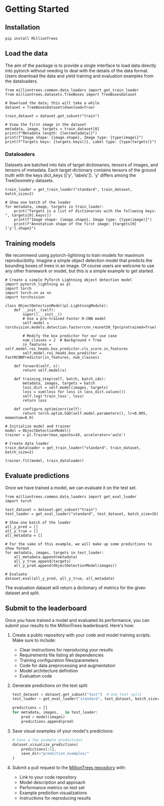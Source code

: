 # Getting Started

## Installation

```
pip install MillionTrees
```

## Load the data

The aim of the package is to provide a single interface to load data directly into pytorch without needing to deal with the details of the data format. Users download the data and yield training and evaluation examples from the dataloaders.

```
from milliontrees.common.data_loaders import get_train_loader
from milliontrees.datasets.TreeBoxes import TreeBoxesDataset

# Download the data; this will take a while
dataset = TreeBoxesDataset(download=True)

train_dataset = dataset.get_subset("train")

# View the first image in the dataset
metadata, image, targets = train_dataset[0]
print(f"Metadata length: {len(metadata)}")
print(f"Image shape: {image.shape}, Image type: {type(image)}")
print(f"Targets keys: {targets.keys()}, Label type: {type(targets)}")
```

### Dataloaders

Datasets are batched into lists of target dictionaries, tensors of images, and tensors of metadata.
Each target dictionary contains tensors of the ground truth with the keys dict_keys
(['y', 'labels']). 'y' differs among the TreeGeometry datasets.

```
train_loader = get_train_loader("standard", train_dataset, batch_size=2)

# Show one batch of the loader
for metadata, image, targets in train_loader:
    print("Targets is a list of dictionaries with the following keys: ", targets[0].keys())
    print(f"Image shape: {image.shape}, Image type: {type(image)}")
    print(f"Annotation shape of the first image: {targets[0]['y'].shape}")
```

## Training models

We recommend using pytorch-lightning to train models for maximum reproducibility. Imagine a simple object detection model that predicts the bounding boxes of trees in an image. Of course users are welcome to use any other framework or model, but this is a simple example to get started.

```
# Create a simple PyTorch Lightning object detection model
import pytorch_lightning as pl
import torch
import torch.nn as nn
import torchvision

class ObjectDetectionModel(pl.LightningModule):
    def __init__(self):
        super().__init__()
        # Use a pre-trained Faster R-CNN model
        self.model = torchvision.models.detection.fasterrcnn_resnet50_fpn(pretrained=True)
        
        # Modify the box predictor for our use case
        num_classes = 2  # Background + Tree
        in_features = self.model.roi_heads.box_predictor.cls_score.in_features
        self.model.roi_heads.box_predictor = FastRCNNPredictor(in_features, num_classes)

    def forward(self, x):
        return self.model(x)

    def training_step(self, batch, batch_idx):
        metadata, images, targets = batch
        loss_dict = self.model(images, targets)
        loss = sum(loss for loss in loss_dict.values())
        self.log('train_loss', loss)
        return loss

    def configure_optimizers(self):
        return torch.optim.SGD(self.model.parameters(), lr=0.005, momentum=0.9)

# Initialize model and trainer
model = ObjectDetectionModel()
trainer = pl.Trainer(max_epochs=10, accelerator='auto')

# Create data loader
train_dataloader = get_train_loader("standard", train_dataset, batch_size=2)

trainer.fit(model, train_dataloader)
```

## Evaluate predictions

Once we have trained a model, we can evaluate it on the test set.

```
from milliontrees.common.data_loaders import get_eval_loader
import torch

test_dataset = dataset.get_subset("train")
test_loader = get_eval_loader("standard", test_dataset, batch_size=16)

# Show one batch of the loader
all_y_pred = []
all_y_true = []
all_metadata = []

# For the sake of this example, we will make up some predictions to show format
for metadata, images, targets in test_loader:
    all_metadata.append(metadata)
    all_y_true.append(targets)
    all_y_pred.append(ObjectDetectionModel(images))

# Evaluate
dataset.eval(all_y_pred, all_y_true, all_metadata)
```

The evaluation dataset will return a dictionary of metrics for the given dataset and split.

## Submit to the leaderboard

Once you have trained a model and evaluated its performance, you can submit your results to the MillionTrees leaderboard. Here's how:

1. Create a public repository with your code and model training scripts. Make sure to include:
   - Clear instructions for reproducing your results
   - Requirements file listing all dependencies
   - Training configuration files/parameters
   - Code for data preprocessing and augmentation
   - Model architecture definition
   - Evaluation code

2. Generate predictions on the test split:
   ```python
   test_dataset = dataset.get_subset("test")  # Use test split
   test_loader = get_eval_loader("standard", test_dataset, batch_size=16)
   
   predictions = []
   for metadata, images, _ in test_loader:
       pred = model(images)
       predictions.append(pred)
   ```

3. Save visual examples of your model's predictions:
   ```python
   # Save a few example predictions
   dataset.visualize_predictions(
       predictions[:5], 
       save_dir="prediction_examples/"
   )
   ```

4. Submit a pull request to the [MillionTrees repository](https://github.com/weecology/MillionTrees) with:
   - Link to your code repository
   - Model description and approach
   - Performance metrics on test set
   - Example prediction visualizations
   - Instructions for reproducing results

